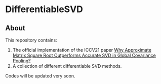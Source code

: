 # DifferentiableSVD

## About
This repository contains:
1. The official implementation of the ICCV21 paper [Why Approximate Matrix Square Root Outperforms Accurate SVD in Global Covariance Pooling?](https://arxiv.org/abs/2105.02498)
2. A collection of different differentiable SVD methods.

Codes will be updated very soon.
